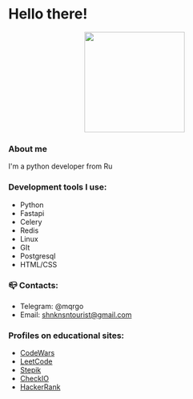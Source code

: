 # Hello there!
<div id="header" align="center">
  <img src="https://media.giphy.com/media/v1.Y2lkPTc5MGI3NjExcWNjOHJ0bnN2b2FoY3Frenc4OWp5cmpjMzA4eGh5dnN6anRuNmF4dSZlcD12MV9pbnRlcm5hbF9naWZfYnlfaWQmY3Q9cw/e8hxrpXhsvzH5gqr6V/giphy.gif" width="200"/>
</div>

### About me
I'm a python developer from Ru

### Development tools I use:
- Python
- Fastapi
- Celery
- Redis
- Linux
- GIt
- Postgresql
- HTML/CSS

### :mailbox_closed: Contacts:
- Telegram: @mqrgo
- Email: shnknsntourist@gmail.com

### Profiles on educational sites:
- <a href="https://www.codewars.com/users/mqrgoQT">CodeWars</a>
- <a href="https://leetcode.com/mqrgo/">LeetCode</a>
- <a href="https://stepik.org/users/592119580/profile">Stepik</a>
- <a href="https://py.checkio.org/user/mqrgo/">CheckIO</a>
- <a href="https://www.hackerrank.com/profile/shinkansentouri1">HackerRank</a>

